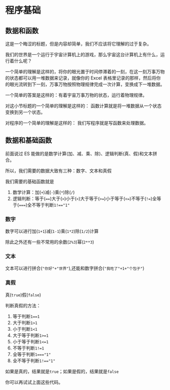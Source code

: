 # 程序基础

## 数据和函数

这是一个晦涩的标题，但是内容却简单，我们不应该将它理解的过于复杂。

我们的世界是一个运行于宇宙计算机上的游戏，那么宇宙这台计算机上有什么，运行着什么呢？

一个简单的理解是这样的，将你的眼光置于时间停滞着的一刻，在这一刻万事万物的状态都可以用一堆数据来记录，就像你的 Excel 表格里记录的那样，然后将你的眼光流转到下一刻，万事万物按照物理规律完成一次计算，变换成下一堆数据。

一个简单的答案是这样的：有着宇宙万事万物的状态，运行着物理规律。

对这小节标题的一个简单的理解是这样的：
函数计算就是将一堆数据从一个状态变换到另一个状态。

对程序的一个简单的理解是这样的：
我们写程序就是写函数来处理数据。

## 数据和基础函数

前面说过 ES 能做的是数学计算(加、减、乘、除)、逻辑判断(真、假)和文本拼合。

所以，我们需要的数据大致有三种：数字、文本和真假

我们需要的基础函数就是

1. 数学计算：加(`+`)减(`-`)乘(`*`)除(`/`)
2. 逻辑判断：等于(`==`)大于(`>`)小于(`<`)大于等于(`>=`)小于等于(`<=`)不等于(`!=`)全等于(`===`)全不等于判断`1!=="1"`

### 数字

数字可以进行加(`1+1`)减(`1-1`)乘(`1*2`)除(`1/2`)计算

除此之外还有一些不常用的余数(`2%3`)幂(`2**3`)

### 文本

文本可以进行拼合(`"你好"+"世界"`),还能和数字拼合(`"我吃了"+1+"个包子"`)

### 真假

真(`true`)假(`false`)

判断真假的方法：

1. 等于判断`1==1`
2. 大于判断`1>1`
3. 小于判断`1<1`
4. 大于等于判断`1>=1`
5. 小于等于判断`1<=1`
6. 不等于判断`1!=1`
7. 全等于判断`1==="1"`
8. 全不等于判断`1!=="1"`

如果是真的，结果就是`true`；如果是假的，结果就是`false`

你可以再试试上面这些代码。
